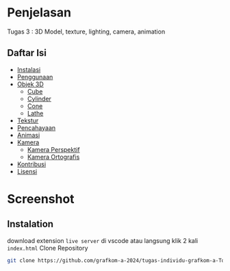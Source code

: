 # Penjelasan
Tugas 3 : 3D Model, texture, lighting, camera, animation

## Daftar Isi
- [Instalasi](#instalasi)
- [Penggunaan](#penggunaan)
- [Objek 3D](#objek-3d)
  - [Cube](#cube)
  - [Cylinder](#cylinder)
  - [Cone](#cone)
  - [Lathe](#lathe)
- [Tekstur](#tekstur)
- [Pencahayaan](#pencahayaan)
- [Animasi](#animasi)
- [Kamera](#kamera)
  - [Kamera Perspektif](#kamera-perspektif)
  - [Kamera Ortografis](#kamera-ortografis)
- [Kontribusi](#kontribusi)
- [Lisensi](#lisensi)

# Screenshot


## Instalation
download extension `live server` di vscode atau langsung klik 2 kali `index.html`
Clone Repository
```sh
git clone https://github.com/grafkom-a-2024/tugas-individu-grafkom-a-Tokenzrey.git
```

